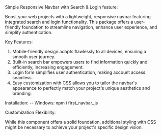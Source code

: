 Simple Responsive Navbar with Search & Login feature: 

Boost your web projects with a lightweight, responsive navbar featuring integrated search and login functionality. This package offers a user-friendly foundation to streamline navigation, enhance user experience, and simplify authentication.

Key Features:

1. Mobile-friendly design adapts flawlessly to all devices, ensuring a smooth user journey.
2. Built-in search bar empowers users to find information quickly and efficiently, increasing engagement.
3. Login form simplifies user authentication, making account access seamless.
4. Easy customization with CSS allows you to tailor the navbar's appearance to perfectly match your project's unique aesthetics and branding.

Installation:
-- Windows:
   npm i first_navbar_js

Customization Flexibility:

While this component offers a solid foundation, additional styling with CSS might be necessary to achieve your project's specific design vision.

